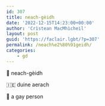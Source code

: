 ```yaml
---
id: 307
title: neach-gèidh
date: '2022-12-15T14:23:00+00:00'
author: 'Crìstean MacMhìcheil'
layout: post
guid: 'https://faclair.lgbt/?p=307'
permalink: /neach%e2%80%91geidh/
categories:
    - gd
---
```


&#x1f3f4;&#xe0067;&#xe0062;&#xe0073;&#xe0063;&#xe0074;&#xe007f; neach-gèidh

&#x1f1ee;&#x1f1ea; duine aerach

&#x1f3f4;&#xe0067;&#xe0062;&#xe0065;&#xe006e;&#xe0067;&#xe007f; a gay person